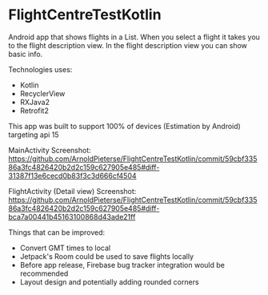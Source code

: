 # FlightCentreTestKotlin
Android app that shows flights in a List. When you select a flight it takes you to the flight description view. In the flight description view you can show basic info.

Technologies uses:
- Kotlin
- RecyclerView
- RXJava2
- Retrofit2

This app was built to support 100% of devices (Estimation by Android) targeting api 15

MainActivity Screenshot:
https://github.com/ArnoldPieterse/FlightCentreTestKotlin/commit/59cbf33586a3fc4826420b2d2c159c627905e485#diff-31387f13e6cecd0b83f3c3d666cf4504

FlightActivity (Detail view) Screenshot:
https://github.com/ArnoldPieterse/FlightCentreTestKotlin/commit/59cbf33586a3fc4826420b2d2c159c627905e485#diff-bca7a00441b45163100868d43ade21ff

Things that can be improved:
- Convert GMT times to local
- Jetpack's Room could be used to save flights locally
- Before app release, Firebase bug tracker integration would be recommended
- Layout design and potentially adding rounded corners

